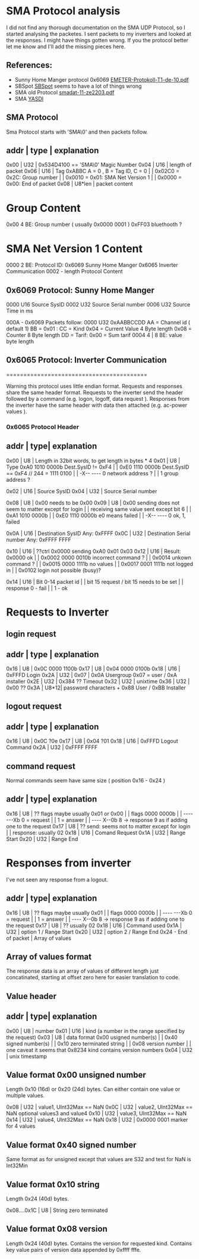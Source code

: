 # SMA Protocol analysis

I did not find any thorough documentation on the SMA UDP Protocol, so I started analysing the packetes. I sent packets to my inverters and looked at the responses. I might have things gotten wrong. If you the protocol better let me know and I'll add the missing pieces here.

## References:

- Sunny Home Manger protocol 0x6069 [EMETER-Protokoll-T1-de-10.pdf](https://www.sma.de/fileadmin/content/global/Partner/Documents/SMA_Labs/EMETER-Protokoll-TI-en-10.pdf)
- SBSpot [SBSpot](https://github.com/SBFspot/SBFspot) seems to have a lot of things wrong
- SMA old Protocol [smadat-11-ze2203.pdf](http://test.sma.de/dateien/1995/SMADAT-11-ZE2203.pdf)
- SMA [YASDI](https://www.sma.de/en/products/monitoring-control/yasdi.html)

## SMA Protocol

Sma Protocol starts with 'SMA\0' and then packets follow.

addr | type   | explanation
-----------------------------------
0x00 | U32    | 0x534D4100 == 'SMA\0'  Magic Number
0x04 | U16    | length of packet
0x06 | U16    | Tag     0xABBC   A = 0 , B = Tag ID, C = 0
     |        |         0x02C0 = 0x2C: Group number
     |        |         0x0010 = 0x01: SMA Net Version 1
     |        |         0x0000 = 0x00: End of packet
0x08 | U8*len | packet content



Group Content
=============

0x00  4           BE:     Group number ( usually 0x0000 0001 )
                                            0xFF03 bluethooth ?

SMA Net Version 1 Content
===============
0000    2           BE:             Protocol ID:    0x6069 Sunny Home Manger
                                                    0x6065 Inverter Communication
0002 -  length       Protocol Content


## 0x6069 Protocol: Sunny Home Manger

0000    U16     Source SysID
0002    U32     Source Serial number
0006    U32     Source Time in ms

000A    - 0x6069 Packets follow:
0000    U32     0xAABBCCDD
                        AA = Channel id ( default 1)
                        BB = 0x01 :
                        CC = Kind   0x04 = Current Value    4 Byte length
                                    0x08 = Counter          8 Byte length
                        DD = Tarif: 0x00 = Sum tarif
0004    4 | 8           BE: value byte length


## 0x6065 Protocol: Inverter Communication
=========================================

Warning this protocol uses little endian format. Requests and responses share the same header format. 
Requests to the inverter send the header followed by a command (e.g. logon, logoff, data request ).
Responses from the inverter have the same header with data then attached (e.g. ac-power values ).

### 0x6065 Protocol Header

addr | type| explanation
-----------------------------------
0x00 | U8  | Length in 32bit words, to get length in bytes * 4
0x01 | U8  | Type        0xA0  1010 0000b    Dest.SysID != 0xF4
     |     |             0xE0  1110 0000b    Dest.SysID == 0xF4 // 244 = 1111 0100
     |     |                    -X-- ----     0 network address ?
     |     |                                  1 group address ?

0x02 | U16 | Source SysID
0x04 | U32 | Source Serial number

0x08 | U8  | 0x00                        needs to be 0x00
0x09 | U8  | 0x00 sending does not seem to matter except for login
     |     |  receiving same value sent except bit 6
     |     |  0xA1 1010 0000b
     |     |  0xE0 1110 0000b          e0 means failed
     |     |       -X-- ----           0 ok, 1, failed


0x0A | U16 |  Destination SysID           Any: 0xFFFF
0x0C | U32 |  Destination Serial number   Any: 0xFFFF FFFF

0x10 | U16 |  ??ctrl      0x0000              sending 0xA0 0x01 0x03
0x12 | U16 |  Result:     0x0000 ok
     |     |              0x0002  0000 0010b  incorrect command ?
     |     |              0x0014              unkown command ?
     |     |              0x0015  0000 1111b  no values
     |     |              0x0017  0001 1111b  not logged in
     |     |              0x0102              login not possible (busy)?

0x14 | U16 | Bit 0-14 packet id
     |     | bit 15   request / bit 15 needs to be set
     |     |          response 0 - fail
     |     |                    1 - ok


# Requests to Inverter

## login request

addr | type | explanation
-----------------------------------
0x16 | U8   | 0x0C          0000 1100b
0x17 | U8   | 0x04          0000 0100b
0x18 | U16  | 0xFFFD        Login
0x2A | U32  | 0x07 | 0x0A   Usergroup 0x07 = user / 0xA installer
0x2E | U32  | 0x384         ?? Timeout
0x32 | U32  | unixtime
0x36 | U32  | 0x00          ??
0x3A | U8*12| password characters + 0x88 User / 0xBB Installer


## logout request

addr | type | explanation
-----------------------------------
0x16 | U8   | 0x0C ?0e
0x17 | U8   | 0x04 ?01
0x18 | U16  | 0xFFFD      Logout Command
0x2A | U32  | 0xFFFF FFFF


## command request

Normal commands seem have same size ( position 0x16 - 0x24 )

addr | type| explanation
-----------------------------------
0x16 | U8  | ?? flags maybe usually 0x01 or 0x00
     |     |    flags   0000 0000b
     |     |            ---- ---Xb  0 = request
     |     |                        1 = answer
     |     |            ---- X--0b  8 -> response 9 as if adding one to the request
0x17 | U8  | ??  send:       seems not to matter except for login
     |     |     response:   usually 02
0x18 | U16 | Comand Request
0x1A | U32 | Range Start
0x20 | U32 | Range End


# Responses from inverter

I've not seen any response from a logout.

addr | type| explanation
-----------------------------------
0x16 | U8  | ?? flags maybe usually 0x01
     |     |    flags   0000 0000b
     |     |            ---- ---Xb  0 = request
     |     |                        1 = answer
     |     |            ---- X--0b  8 -> response 9 as if adding one to the request
0x17 | U8  | ?? usually 02
0x18 | U16 | Command used
0x1A | U32 | option 1  / Range Start
0x20 | U32 | option 2  / Range End
0x24 - End of packet | Array of values 


## Array of values format

The response data is an array of values of different length just concatinated, starting at offset zero here for easier translation to code.

## Value header

addr | type| explanation
-----------------------------------
0x00 | U8   |   number
0x01 | U16  |   kind (a number in the range specified by the request)
0x03 | U8   |   data format     0x00 usigned number(s)
     |      |                   0x40 signed number(s)
     |      |                   0x10 zero terminated string
     |      |                   0x08 version number
     |      |                   one caveat it seems that 0x8234 kind contains version numbers
0x04 | U32  |   unix timestamp


## Value format 0x00 unsigned number

Length 0x10 (16d) or 0x20 (24d) bytes. Can either contain one value or multiple values.

0x08 | U32  |   value1, UInt32Max == NaN
0x0C | U32  |   value2, UInt32Max == NaN
optional values3 and value4
0x10 | U32  |   value3, UInt32Max == NaN
0x14 | U32  |   value4, UInt32Max == NaN
0x18 | U32  |   0x0000 0001 marker for 4 values


## Value format 0x40 signed number

Same format as for unsigned except that values are S32 and test for NaN is Int32Min


## Value format 0x10 string

Length 0x24 (40d) bytes.

0x08....0x1C | U8  | String zero terminated

## Value format 0x08 version

Length 0x24 (40d) bytes. Contains the version for requested kind.
Contains key value pairs of version data appended by 0xffff fffe.
